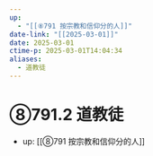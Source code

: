 ```yaml
---
up:
  - "[[⑧791 按宗教和信仰分的人]]"
date-link: "[[2025-03-01]]"
date: 2025-03-01
ctime-p: 2025-03-01T14:04:34
aliases:
  - 道教徒
---
```


# ⑧791.2 道教徒

- up: [[⑧791 按宗教和信仰分的人]]
